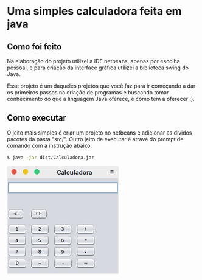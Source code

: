 # Uma simples calculadora feita em java

## Como foi feito

<p>Na elaboração do projeto utilizei a IDE netbeans, apenas por escolha pessoal, e para criação da interface gráfica utilizei a biblioteca swing do Java.</p>
<p>Esse projeto é um daqueles projetos que você faz para ir começando a dar os primeiros passos na criação de programas e buscando tomar conhecimento do que a linguagem Java oferece, e como tem a oferecer :).</p>

## Como executar

<p>O  jeito mais simples é criar um projeto no netbeans e adicionar as dividos pacotes da pasta "src/". Outro jeito de executar é atravé do prompt de comando com a instrução abaixo:</p>

``` bash
$ java -jar dist/Calculadora.jar
```

![imagem](image/Calculadora.png "Imagem do programa")